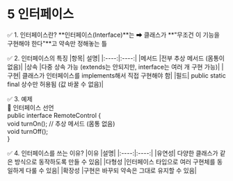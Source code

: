 # 5 인터페이스

✅ 1. 인터페이스란?
**인터페이스(Interface)**는
➡ 클래스가 **"무조건 이 기능을 구현해야 한다"**고 약속만 정해놓는 틀

✅ 2. 인터페이스의 특징
|항목|	설명|
|:----:|:----:|
|메서드	|전부 추상 메서드 (몸통이 없음)|
|상속	|다중 상속 가능 (extends는 안되지만, interface는 여러 개 구현 가능)|
|구현|	클래스가 인터페이스를 implements해서 직접 구현해야 함|
|필드|	public static final 상수만 허용됨 (값 바꿀 수 없음)|

✅ 3. 예제  
🔹 인터페이스 선언  
public interface RemoteControl {  
    void turnOn();  // 추상 메서드 (몸통 없음)  
    void turnOff();  
}  

✅ 4. 인터페이스를 쓰는 이유?
|이유	|설명|
|:----:|:----:|
|유연성|	다양한 클래스가 같은 방식으로 동작하도록 만들 수 있음|
|다형성	|인터페이스 타입으로 여러 구현체를 동일하게 다룰 수 있음|
|확장성	|구현은 바꾸되 약속은 그대로 유지할 수 있음|
